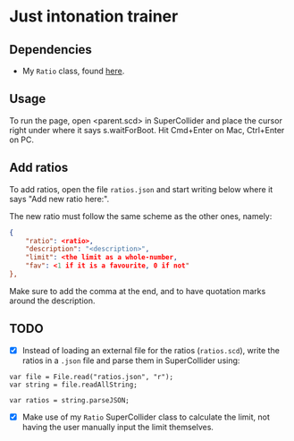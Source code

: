 # Just intonation trainer

## Dependencies

- My `Ratio` class, found [here](https://github.com/mattiashallsten/mh-extensions).

## Usage

To run the page, open <parent.scd> in SuperCollider and place the
cursor right under where it says s.waitForBoot. Hit Cmd+Enter on Mac,
Ctrl+Enter on PC.

## Add ratios

To add ratios, open the file `ratios.json` and start writing below where it says
"Add new ratio here:".

The new ratio must follow the same scheme as the other ones, namely:

```json
{
	"ratio": <ratio>,
	"description": "<description>",
	"limit": <the limit as a whole-number,
	"fav": <1 if it is a favourite, 0 if not"
},
```

Make sure to add the comma at the end, and to have quotation marks around the
description.

## TODO

- [x] Instead of loading an external file for the ratios (`ratios.scd`), write
      the ratios in a `.json` file and parse them in SuperCollider using:
	  
``` supercollider
var file = File.read("ratios.json", "r");
var string = file.readAllString;
 
var ratios = string.parseJSON;
```
 
- [x] Make use of my `Ratio` SuperCollider class to calculate the limit, not
      having the user manually input the limit themselves.
	  
